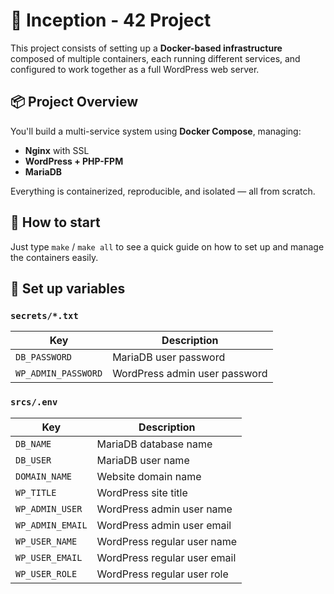 # 🐳 Inception - 42 Project

This project consists of setting up a **Docker-based infrastructure** composed of multiple containers, each running different services, and configured to work together as a full WordPress web server.

## 📦 Project Overview

You'll build a multi-service system using **Docker Compose**, managing:

- **Nginx** with SSL
- **WordPress + PHP-FPM**  
- **MariaDB**  

Everything is containerized, reproducible, and isolated — all from scratch.

## 🏁 How to start

Just type `make` / `make all` to see a quick guide on how to set up and manage the containers easily.

## 🔑 Set up variables

### `secrets/*.txt`
| Key                 | Description                            |
|---------------------|----------------------------------------|
| `DB_PASSWORD`       | MariaDB user password                  |
| `WP_ADMIN_PASSWORD` | WordPress admin user password          |

### `srcs/.env`
| Key                 | Description                            |
|---------------------|----------------------------------------|
| `DB_NAME`           | MariaDB database name                  |
| `DB_USER`           | MariaDB user name                      |
| `DOMAIN_NAME`       | Website domain name                    |
| `WP_TITLE`          | WordPress site title                   |
| `WP_ADMIN_USER`     | WordPress admin user name              |
| `WP_ADMIN_EMAIL`    | WordPress admin user email             |
| `WP_USER_NAME`      | WordPress regular user name            |
| `WP_USER_EMAIL`     | WordPress regular user email           |
| `WP_USER_ROLE`      | WordPress regular user role            |